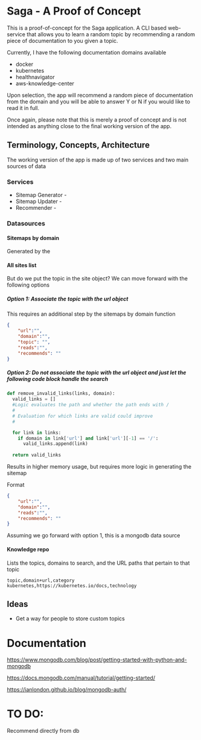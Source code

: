 # Saga - A Proof of Concept

This is a proof-of-concept for the Saga application. A CLI based web-service that allows you to learn a random topic by recommending a random piece of documentation to you given a topic.

Currently, I have the following documentation domains available
* docker 
* kubernetes
* healthnavigator
* aws-knowledge-center

Upon selection, the app will recommend a random piece of documentation from the domain and you will be able to answer Y or N if you would like to read it in full.

Once again, please note that this is merely a proof of concept and is not intended as anything close to the final working version of the app.

## Terminology, Concepts, Architecture

The working version of the app is made up of two services and two main sources of data

### Services
* Sitemap Generator - 
* Sitemap Updater - 
* Recommender - 

### Datasources

#### Sitemaps by domain

Generated by the 

#### All sites list

But do we put the topic in the site object? We can move forward with the following options

##### Option 1: Associate the topic with the url object

This requires an additional step by the sitemaps by domain function

```json
{
    "url":"",
    "domain":"",
    "topic": "",
    "reads":"",
    "recommends": ""
}
```

##### Option 2: Do not associate the topic with the url object and just let the following code block handle the search

```python
def remove_invalid_links(links, domain):
  valid_links = []
  #Logic evaluates the path and whether the path ends with /
  #
  # Evaluation for which links are valid could improve
  #

  for link in links:
    if domain in link['url'] and link['url'][-1] == '/':
      valid_links.append(link)
  
  return valid_links
```

Results in higher memory usage, but requires more logic in generating the sitemap

Format

```json
{
    "url":"",
    "domain":"",
    "reads":"",
    "recommends": ""
}
```

Assuming we go forward with option 1, this is a mongodb data source 

#### Knowledge repo

Lists the topics, domains to search, and the URL paths that pertain to that topic

```
topic,domain+url,category
kubernetes,https://kubernetes.io/docs,technology
```


## Ideas

* Get a way for people to store custom topics

# Documentation

https://www.mongodb.com/blog/post/getting-started-with-python-and-mongodb

https://docs.mongodb.com/manual/tutorial/getting-started/

https://ianlondon.github.io/blog/mongodb-auth/

# TO DO:

Recommend directly from db